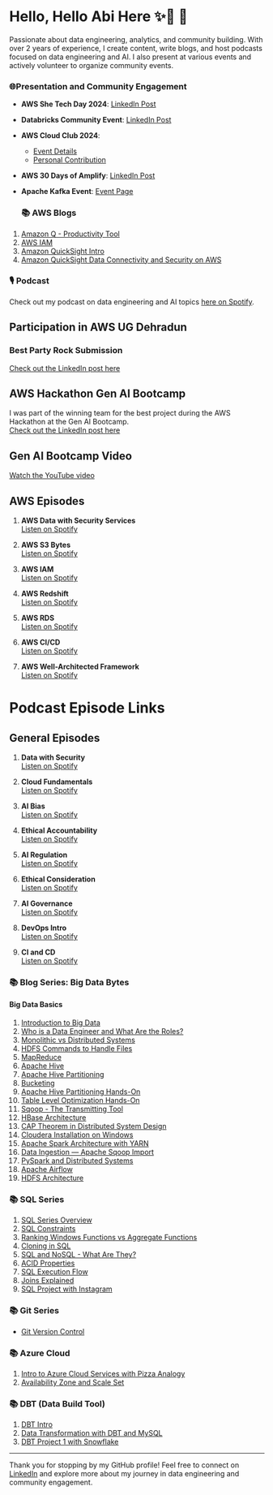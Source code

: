 # Hello, Hello Abi Here ✨️🚀 👋

Passionate about data engineering, analytics, and community building. With over 2 years of experience, I create content, write blogs, and host podcasts focused on data engineering and AI. I also present at various events and actively volunteer to organize community events.


### 🌐Presentation and Community Engagement
- **AWS She Tech Day 2024**: [LinkedIn Post](https://www.linkedin.com/posts/abinayasv_awshetechday-activity-7219906680107491329-SFYn?utm_source=share&utm_medium=member_android)
- **Databricks Community Event**: [LinkedIn Post](https://www.linkedin.com/posts/abinayasv_databricks-onlineevent-gratitude-activity-7203350420998516736-GriT?utm_source=share&utm_medium=member_android)
- **AWS Cloud Club 2024**:
  - [Event Details](https://www.linkedin.com/posts/aws-cloud-club-stjosephs_awsabrstudentabrcommunityabrdayabr2024-awsabrcloudabrclubs-activity-7167018159680475136-jwLg?utm_source=share&utm_medium=member_android)
  - [Personal Contribution](https://www.linkedin.com/posts/abinayasv_awssecurity-awscloudcommunityday2024-awscloudclubsjit-activity-7162195117150261249-FbUC?utm_source=share&utm_medium=member_android)
- **AWS 30 Days of Amplify**: [LinkedIn Post](https://www.linkedin.com/posts/abinayasv_30daysofamplify-awscommunity-aws-activity-7257346494121312256-5p17?utm_source=share&utm_medium=member_android)
- **Apache Kafka Event**: [Event Page](https://www.meetup.com/chennai-kafka/events/302419078/)

  ### 📚 AWS Blogs
1. [Amazon Q - Productivity Tool](https://medium.com/@abinayasv/from-can-it-do-this-to-wait-it-can-do-that-boosting-productivity-with-amazon-q-aeac61465d47)
2. [AWS IAM](https://medium.com/@abinayasv/aws-iam-4a8c4df48b98)
3. [Amazon QuickSight Intro](https://medium.com/@abinayasv/amazon-quicksight-part-1-3fe5d0eb8673)
4. [Amazon QuickSight Data Connectivity and Security on AWS](https://medium.com/@abinayasv/amazon-quicksight-part-2-084b997f9bef)

### 🎙️ Podcast
Check out my podcast on data engineering and AI topics [here on Spotify](https://open.spotify.com/show/0dhRfTXjhWAOzbgEBFKujz?si=f6abd4328d1d42d4).

## Participation in AWS UG Dehradun

### Best Party Rock Submission  
[Check out the LinkedIn post here](https://www.linkedin.com/posts/aws-user-group-dehradun_awsgenaibootcamp-innovation-techcommunity-activity-7222656699617177600-MUam?utm_source=share&utm_medium=member_android)

## AWS Hackathon Gen AI Bootcamp
I was part of the winning team for the best project during the AWS Hackathon at the Gen AI Bootcamp.  
[Check out the LinkedIn post here](https://www.linkedin.com/posts/ugcPost-7225008122191339520-WiOhutm_source=share&utm_medium=member_android)

## Gen AI Bootcamp Video  
[Watch the YouTube video](https://youtu.be/XYMqWF_j6nc?si=t6HH2wzzM-zDONaK)

## AWS Episodes

1. **AWS Data with Security Services**  
   [Listen on Spotify](https://open.spotify.com/episode/2sx2HwaGP4K9vNsswFpeEg?si=Yi8RwWc7RkyZXZZnUZz-SQ)

2. **AWS S3 Bytes**  
   [Listen on Spotify](https://open.spotify.com/episode/3qbt2rckEUL4V4OStXaUS8?si=FAihZlYBQ6aR5NXZgRopLA)

3. **AWS IAM**  
   [Listen on Spotify](https://open.spotify.com/episode/3qbt2rckEUL4V4OStXaUS8?si=FAihZlYBQ6aR5NXZgRopLA)

4. **AWS Redshift**  
   [Listen on Spotify](https://open.spotify.com/episode/7zlOhYt0mXjg2WhV65hntZ?si=z7wPi8fbRhaddkXVEX-q6Q)

5. **AWS RDS**  
   [Listen on Spotify](https://open.spotify.com/episode/3CEOsXYs2i1laYlMO32JYG?si=iuvmoTCJS0aWrY6bN3Uiug)

6. **AWS CI/CD**  
   [Listen on Spotify](https://open.spotify.com/episode/0bEBnRxkOWZkWIXOkKtQaR?si=gSfPNCNYRru-ffgHTA5fvw)

7. **AWS Well-Architected Framework**  
   [Listen on Spotify](https://open.spotify.com/episode/2HXifOWN1S2ttpQeS1SqUk?si=fwujo3MiTm-pL6NhRRm8kw)


# Podcast Episode Links

## General Episodes

1. **Data with Security**  
   [Listen on Spotify](https://open.spotify.com/episode/7ALKBYYNGEOzbKJqSdCngH?si=E2SpAWeYQv6xxdShDhGf1w)

2. **Cloud Fundamentals**  
   [Listen on Spotify](https://open.spotify.com/episode/2luUqb03ePVIPFOUcQAgUa?si=fHpJDBVdTP6kYO1JgiVL1A)

3. **AI Bias**  
   [Listen on Spotify](https://open.spotify.com/episode/14hi9x7apoENyq8xEAeLUP?si=3-e1PZuYSIiPm5pQHx1bQw)

4. **Ethical Accountability**  
   [Listen on Spotify](https://open.spotify.com/episode/3cdW5GGyob00GSxPvSO7Ub?si=8iRco4xfRfmlb1Rfc1rZMA)

5. **AI Regulation**  
   [Listen on Spotify](https://open.spotify.com/episode/3NYGc0pdH6yTgPRjNBdY3H?si=-nOh5og4T06WbJkkqZ4RRw)

6. **Ethical Consideration**  
   [Listen on Spotify](https://open.spotify.com/episode/3NYGc0pdH6yTgPRjNBdY3H?si=-nOh5og4T06WbJkkqZ4RRw)

7. **AI Governance**  
   [Listen on Spotify](https://open.spotify.com/episode/6zUMe8hwmEMpPgum0cVyFg?si=SDYUgG9nROOl_Pb_0Y1VXw)

8. **DevOps Intro**  
   [Listen on Spotify](https://open.spotify.com/episode/3qRCyjLQtxgWgtZDecZyrq?si=RshPDRmqQ524O3OHXQz9gg)

9. **CI and CD**  
   [Listen on Spotify](https://open.spotify.com/episode/0bEBnRxkOWZkWIXOkKtQaR?si=gSfPNCNYRru-ffgHTA5fvw)


### 📚 Blog Series: Big Data Bytes

#### Big Data Basics
1. [Introduction to Big Data](https://medium.com/@abinayasv/introduction-of-big-data-f05f20c8f5f4)
2. [Who is a Data Engineer and What Are the Roles?](https://medium.com/@abinayasv/who-is-data-engineers-and-what-are-the-roles-8f177cee4bba)
3. [Monolithic vs Distributed Systems](https://medium.com/@abinayasv/monolithic-vs-distributed-system-eebdfe6a4455)
4. [HDFS Commands to Handle Files](https://medium.com/@abinayasv/hdfs-commands-to-handle-the-files-dcc8aa13296e)
5. [MapReduce](https://medium.com/@abinayasv/mapreduce-60b174e4252f)
6. [Apache Hive](https://medium.com/@abinayasv/apache-hive-924879e2d22c)
7. [Apache Hive Partitioning](https://medium.com/@abinayasv/apache-hive-partitioning-3a590363baf9)
8. [Bucketing](https://medium.com/@abinayasv/bucketing-apache-hive-bfb77fc756cd)
9. [Apache Hive Partitioning Hands-On](https://medium.com/@abinayasv/apache-hive-partitioning-hands-on-d23251974e48)
10. [Table Level Optimization Hands-On](https://medium.com/@abinayasv/table-level-optimization-hands-on-42ec110b2534)
11. [Sqoop - The Transmitting Tool](https://medium.com/@abinayasv/lets-have-a-knowledge-about-sqoop-d7ac24e27cfd)
12. [HBase Architecture](https://medium.com/@abinayasv/hbase-architecture-9a3e54580207)
13. [CAP Theorem in Distributed System Design](https://medium.com/@abinayasv/look-into-the-cap-theorem-c61f8ce6de90)
14. [Cloudera Installation on Windows](https://medium.com/@abinayasv/cloudera-installation-on-windows-23d9c4f92a0b)
15. [Apache Spark Architecture with YARN](https://medium.com/@abinayasv/apache-spark-architecture-with-yarn-139887037f04)
16. [Data Ingestion — Apache Sqoop Import](https://medium.com/@abinayasv/data-ingestion-apache-sqoop-import-9ee766860303)
17. [PySpark and Distributed Systems](https://medium.com/@abinayasv/behind-the-scenes-with-pyspark-and-distributed-systems-fba955061c8d)
18. [Apache Airflow](https://medium.com/@abinayasv/apache-airflow-011e9b41fd61)
19. [HDFS Architecture](https://medium.com/@abinayasv/hdfs-architecture-3c838c38b9a5)

### 📚 SQL Series
1. [SQL Series Overview](https://medium.com/@abinayasv/sql-series-958eff526494)
2. [SQL Constraints](https://medium.com/@abinayasv/sql-series-constraints-8200b04f3da3)
3. [Ranking Windows Functions vs Aggregate Functions](https://medium.com/@abinayasv/ranking-windows-functions-vs-aggregate-functions-aac49228631b)
4. [Cloning in SQL](https://medium.com/@abinayasv/cloning-in-sql-efe47fb8b5c9)
5. [SQL and NoSQL - What Are They?](https://medium.com/@abinayasv/sql-and-nosql-what-are-they-304a5bf8f88d)
6. [ACID Properties](https://medium.com/@abinayasv/guardians-of-data-demystifying-acid-properties-with-practical-examples-cf1dccf0555f)
7. [SQL Execution Flow](https://medium.com/@abinayasv/sql-execution-flow-3e138fa60224)
8. [Joins Explained](https://medium.com/@abinayasv/joins-explanation-52a8f43bec85)
9. [SQL Project with Instagram](https://medium.com/dev-genius/sql-project-with-instagram-83b5c909223c)

### 📚 Git Series
- [Git Version Control](https://medium.com/@abinayasv/git-version-control-6662b5b5b1c8)

### 📚 Azure Cloud
1. [Intro to Azure Cloud Services with Pizza Analogy](https://medium.com/@abinayasv/demystifying-azure-cloud-services-shared-responsibility-a-pizza-analogy-0a44985ad00c)
2. [Availability Zone and Scale Set](https://medium.com/@abinayasv/availability-zone-and-scale-s-0e338ea529a7)

### 📚 DBT (Data Build Tool)
1. [DBT Intro](https://medium.com/@abinayasv/dbt-2ab508fadbd5)
2. [Data Transformation with DBT and MySQL](https://medium.com/dev-genius/data-transformation-with-dbt-and-mysql-63dbf35150fc)
3. [DBT Project 1 with Snowflake](https://medium.com/dev-genius/dbt-project-1-3dda74f60c26)

---

Thank you for stopping by my GitHub profile! Feel free to connect on [LinkedIn](https://www.linkedin.com/in/abinayasv/) and explore more about my journey in data engineering and community engagement.
